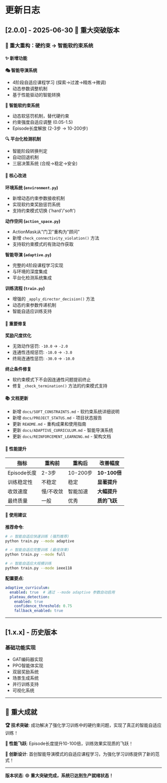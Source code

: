 # 更新日志

## [2.0.0] - 2025-06-30 🚀 重大突破版本

### 🎯 重大重构：硬约束 → 智能软约束系统

#### ✨ 新增功能

**🎭 智能导演系统**
- 4阶段自适应课程学习 (探索→过渡→精炼→微调)
- 动态参数调整机制
- 基于性能驱动的智能转换

**🔧 智能软约束系统**
- 动态软惩罚机制，替代硬约束
- 约束强度自适应调整 (0.05-1.5)
- Episode长度解放 (2-3步 → 10-200步)

**🔍 平台化检测机制**
- 智能阶段转换判定
- 自动回退机制
- 三层决策系统 (合规→稳定→安全)

#### 🔧 核心改进

**环境系统 (`environment.py`)**
- 新增动态约束参数接收机制
- 实现软约束奖励惩罚系统
- 支持约束模式切换 ('hard'/'soft')

**动作空间 (`action_space.py`)**
- ActionMask从"门卫"重构为"顾问"
- 新增 `check_connectivity_violation()` 方法
- 支持软约束模式的有效动作获取

**智能导演 (`adaptive.py`)**
- 完整的4阶段课程学习实现
- 与环境的深度集成
- 平台化检测系统集成

**训练流程 (`train.py`)**
- 增强的 `_apply_director_decision()` 方法
- 动态约束参数传递机制
- 智能自适应训练支持

#### 🐛 重要修复

**奖励尺度优化**
- 无效动作惩罚: `-10.0` → `-2.0`
- 连通性违规惩罚: `-10.0` → `-3.0`
- 终局连通性惩罚: `-30.0` → `-10.0`

**终止条件修复**
- 软约束模式下不会因连通性问题提前终止
- 修复 `_check_termination()` 方法的约束模式支持

#### 📚 文档更新

- 新增 `docs/SOFT_CONSTRAINTS.md` - 软约束系统详细说明
- 新增 `docs/PROJECT_STATUS.md` - 项目状态报告
- 更新 `README.md` - 重构成果和使用指南
- 更新 `docs/ADAPTIVE_CURRICULUM.md` - 智能导演系统
- 更新 `docs/REINFORCEMENT_LEARNING.md` - 架构文档

#### 🚀 性能提升

| 指标 | 重构前 | 重构后 | 改善幅度 |
|------|--------|--------|----------|
| Episode长度 | 2-3步 | 10-200步 | **10-100倍** |
| 训练稳定性 | 不稳定 | 稳定 | **显著提升** |
| 收敛速度 | 慢/不收敛 | 智能加速 | **大幅提升** |
| 最终质量 | 一般 | 优秀 | **质的飞跃** |

#### 🎯 使用建议

**推荐命令**:
```bash
# 🔥 智能自适应快速训练 (强烈推荐)
python train.py --mode adaptive

# 🔥 智能自适应完整训练 (最佳效果)
python train.py --mode full

# 🔥 智能自适应大规模训练
python train.py --mode ieee118
```

**配置要点**:
```yaml
adaptive_curriculum:
  enabled: true  # 通过 --mode adaptive 参数自动启用
  plateau_detection:
    enabled: true
    confidence_threshold: 0.75
    fallback_enabled: true
```

---

## [1.x.x] - 历史版本

### 基础功能实现
- GAT编码器实现
- PPO智能体实现
- 双层奖励系统
- 场景生成系统
- 并行训练支持
- 可视化系统

---

## 🎉 重大成就

**🏆 技术突破**: 成功解决了强化学习训练中的硬约束问题，实现了真正的智能自适应训练！

**🚀 性能飞跃**: Episode长度提升10-100倍，训练效果实现质的飞跃！

**🧠 创新设计**: 首创智能导演模式的自适应课程学习，为强化学习训练提供了新的范式！

---

**版本状态**: 🟢 **重大突破完成，系统已达到生产就绪状态！**
